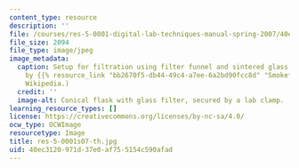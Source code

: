 ```yaml
---
content_type: resource
description: ''
file: /courses/res-5-0001-digital-lab-techniques-manual-spring-2007/40ec3120971d37e0af755154c590afad_res-5-0001s07-th.jpg
file_size: 2094
file_type: image/jpeg
image_metadata:
  caption: Setup for filtration using filter funnel and sintered glass filter. (Image
    by {{% resource_link "bb2670f5-db44-49c4-a7ee-6a2bd90fcc8d" "Smokefoot" %}} on
    Wikipedia.)
  credit: ''
  image-alt: Conical flask with glass filter, secured by a lab clamp.
learning_resource_types: []
license: https://creativecommons.org/licenses/by-nc-sa/4.0/
ocw_type: OCWImage
resourcetype: Image
title: res-5-0001s07-th.jpg
uid: 40ec3120-971d-37e0-af75-5154c590afad
---
```

